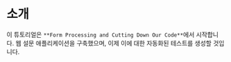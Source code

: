 # 소개

이 튜토리얼은 `**Form Processing and Cutting Down Our Code**`에서 시작합니다. 웹 설문 애플리케이션을 구축했으며, 이제 이에 대한 자동화된 테스트를 생성할 것입니다.
